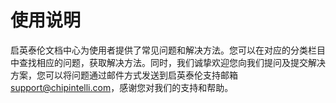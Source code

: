 # 使用说明

启英泰伦文档中心为使用者提供了常见问题和解决方法。您可以在对应的分类栏目中查找相应的问题，获取解决方法。同时，我们诚挚欢迎您向我们提问及提交解决方案，您可以将问题通过邮件方式发送到启英泰伦支持邮箱 support@chipintelli.com，感谢您对我们的支持和帮助。